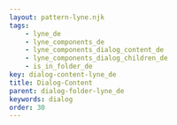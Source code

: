 ```yaml
---
layout: pattern-lyne.njk
tags: 
    - lyne_de
    - lyne_components_de
    - lyne_components_dialog_content_de
    - lyne_components_dialog_children_de
    - is_in_folder_de
key: dialog-content-lyne_de
title: Dialog-Content
parent: dialog-folder-lyne_de
keywords: dialog
order: 30
---
```

